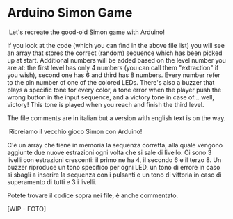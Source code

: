 # Arduino Simon Game
<img eng>
Let's recreate the good-old Simon game with Arduino!

If you look at the code (which you can find in the above file list) you will see an array that stores the correct (random) sequence which has been picked up at start.
Additional numbers will be added based on the level number you are at: the first level has only 4 numbers (you can call them "extraction" if you wish), second one has 6 and third has 8 numbers.
Every number refer to the pin number of one of the colored LEDs.
There's also a buzzer that plays a specific tone for every color, a tone error when the player push the wrong button in the input sequence, and a victory tone in case of... well, victory! This tone is played when you reach and finish the third level.

The file comments are in italian but a version with english text is on the way.

<img ita>
Ricreiamo il vecchio gioco Simon con Arduino!

C'è un array che tiene in memoria la sequenza corretta, alla quale vengono aggiunte due nuove estrazioni ogni volta che si sale di livello.
Ci sono 3 livelli con estrazioni crescenti: il primo ne ha 4, il secondo 6 e il terzo 8.
Un buzzer riproduce un tono specifico per ogni LED, un tono di errore in caso si sbagli a inserire la sequenza con i pulsanti e un tono di vittoria in caso di superamento di tutti e 3 i livelli.

Potete trovare il codice sopra nei file, è anche commentato.

[WIP - FOTO]
